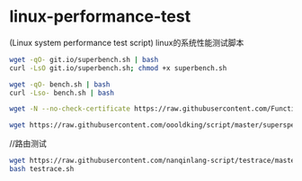 # linux-performance-test
(Linux system performance test script) linux的系统性能测试脚本

```bash
wget -qO- git.io/superbench.sh | bash
curl -LsO git.io/superbench.sh; chmod +x superbench.sh
```

```bash
wget -qO- bench.sh | bash
curl -Lso- bench.sh | bash
```

```bash
wget -N --no-check-certificate https://raw.githubusercontent.com/FunctionClub/ZBench/master/ZBench-CN.sh && bash ZBench-CN.sh
```

```bash
wget https://raw.githubusercontent.com/oooldking/script/master/superspeed.sh && chmod +x superspeed.sh && ./superspeed.sh
```


//路由测试
```bash
wget https://raw.githubusercontent.com/nanqinlang-script/testrace/master/testrace.sh
bash testrace.sh
```
